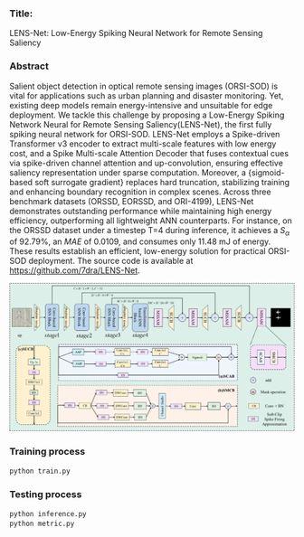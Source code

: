 ### Title:
LENS-Net: Low-Energy Spiking Neural Network for Remote Sensing Saliency
### Abstract
Salient object detection in optical remote sensing images (ORSI-SOD) is vital for applications such as urban planning and disaster monitoring. Yet, existing deep models remain energy-intensive and unsuitable for edge deployment. 
We tackle this challenge by proposing  a Low-Energy Spiking Network Neural for Remote Sensing Saliency(LENS-Net), the first fully spiking neural network for ORSI-SOD. LENS-Net employs a Spike-driven Transformer v3 encoder to extract multi-scale features with low energy cost, and a Spike Multi-scale Attention Decoder that fuses contextual cues via spike-driven channel attention and up-convolution, ensuring effective saliency representation under sparse computation. 
Moreover, a {sigmoid-based soft surrogate gradient} replaces hard truncation, stabilizing training and enhancing boundary recognition in complex scenes. 
Across three benchmark datasets (ORSSD, EORSSD, and ORI-4199), LENS-Net demonstrates outstanding performance while maintaining high energy efficiency, outperforming all lightweight ANN counterparts. For instance, on the ORSSD dataset under a timestep T=4 during inference, it achieves a $S_{\alpha}$ of 92.79\%, an $MAE$ of 0.0109, and consumes only 11.48 mJ of energy. These results establish an efficient, low-energy solution for practical ORSI-SOD deployment.
The source code is available at https://github.com/7dra/LENS-Net.

![Description](LENS-Net.png)
### Training process
```bash
python train.py
```
### Testing process
```bash
python inference.py
python metric.py
```
